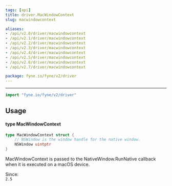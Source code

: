 ```yaml
---
tags: [api]
title: driver.MacWindowContext
slug: macwindowcontext

aliases:
- /api/v2.0/driver/macwindowcontext
- /api/v2.1/driver/macwindowcontext
- /api/v2.2/driver/macwindowcontext
- /api/v2.3/driver/macwindowcontext
- /api/v2.4/driver/macwindowcontext
- /api/v2.5/driver/macwindowcontext
- /api/v2.6/driver/macwindowcontext
- /api/v2.7/driver/macwindowcontext

package: fyne.io/fyne/v2/driver
---
```



---
```go
import "fyne.io/fyne/v2/driver"
```

## Usage

#### type MacWindowContext

```go
type MacWindowContext struct {
	// NSWindow is the window handle for the native window.
	NSWindow uintptr
}
```

MacWindowContext is passed to the NativeWindow.RunNative callback when it is executed on a macOS device.


<div class="since">Since: <code>
2.5</code></div>
